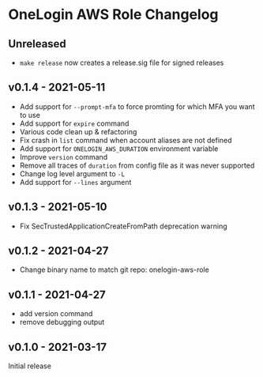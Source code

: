 # OneLogin AWS Role Changelog

## Unreleased

- `make release` now creates a release.sig file for signed releases

## v0.1.4 - 2021-05-11

- Add support for `--prompt-mfa` to force promting for which MFA you want to use
- Add support for `expire` command
- Various code clean up & refactoring
- Fix crash in `list` command when account aliases are not defined
- Add support for `ONELOGIN_AWS_DURATION` environment variable
- Improve `version` command
- Remove all traces of `duration` from config file as it was never supported
- Change log level argument to `-L`
- Add support for `--lines` argument 

## v0.1.3 - 2021-05-10

- Fix SecTrustedApplicationCreateFromPath deprecation warning

## v0.1.2 - 2021-04-27

- Change binary name to match git repo: onelogin-aws-role

## v0.1.1 - 2021-04-27

- add version command
- remove debugging output

## v0.1.0 - 2021-03-17

Initial release
